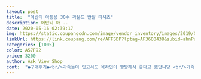 ```yaml
---
layout: post 
title:  "어반티 아동용 30수 라운드 반팔 티셔츠" 
description: 어반티 아 ..
date: 2020-05-16 02:39:17 
img: https://static.coupangcdn.com/image/vendor_inventory/images/2019/02/11/10/7/418a82e2-c892-4aa5-a816-9970b4d21101.jpg 
linkUrl: https://link.coupang.com/re/AFFSDP?lptag=AF3600438&subid=ahnPublicAsk&pageKey=13965646&itemId=57830730&vendorItemId=3090656923&traceid=V0-113-2db17daf1c0894be 
categories: [1005] 
color: A57F92 
price: 3200 
author: Ask View Shop 
cont:  "●구매후기●<br/>가족들이 입고서도 목라인이 짱짱해서 좋다고 했답니당 <br/>가족촬영때문에 시켰는데 굿초이스 굿굿굿 ^^<br/>단단해요 ^^ 어쩜 이리 원단이 짱짱한지, ㅋ<br/>똑같은 사이즈 인대 크기가 조금  틀리게 왔네요 그냥 막 입히기 좋은거 같아요<br/>무엇보다 우리 친정엄빠, 친오빠네 친언니네 그리고 우리식구 <br/>싸장님  번창하셔용 ^^<br/>예술이랍니당 ^^♡ 목라인부터가 달라요!<br/>이게 3천원의 행복인거겠쬬 ??^^<br/>정말 깜놀 깜놀입니당 ㅋㅋㅋ원단이  싸구리 원단 아님요!<br/>집에서 편하게 입히려고 샀어요<br/>참고하시라고 첨부첨부 합니당 ^^ ㅋㅋㅋ<br/>키 126센티 입니다<br/>파란색이라 시원해보이고 좋네요^^<br/>" 
---
```

